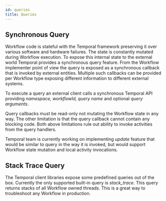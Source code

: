 ```yaml
---
id: queries
title: Queries
---
```


## Synchronous Query

Workflow code is stateful with the Temporal framework preserving it over various software and hardware failures. The state is constantly mutated during Workflow execution. To expose this internal state to the external world Temporal provides a synchronous query feature. From the Workflow implementer point of view the query is exposed as a synchronous callback that is invoked by external entities. Multiple such callbacks can be provided per Workflow type exposing different information to different external systems.

To execute a query an external client calls a synchronous Temporal API providing _namespace, workflowId, query name_ and optional _query arguments_.

Query callbacks must be read-only not mutating the Workflow state in any way. The other limitation is that the query callback cannot contain any blocking code. Both above limitations rule out ability to invoke activities from the query handlers.

Temporal team is currently working on implementing _update_ feature that would be similar to query in the way it is invoked, but would support Workflow state mutation and local activity invocations.

## Stack Trace Query

The Temporal client libraries expose some predefined queries out of the box. Currently the only supported built-in query is _stack_trace_. This query returns stacks of all Workflow owned threads. This is a great way to troubleshoot any Workflow in production.

